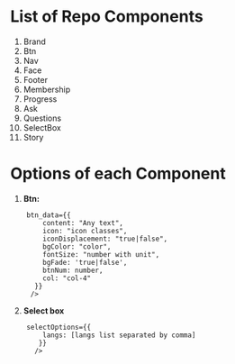 # List of Repo Components
1. Brand
2. Btn
3. Nav
4. Face
5. Footer
6. Membership
7. Progress
8. Ask
9. Questions
10. SelectBox
11. Story
# Options of each Component
1. __Btn:__
```<Btn
    btn_data={{
        content: "Any text",
        icon: "icon classes",
        iconDisplacement: "true|false",
        bgColor: "color",
        fontSize: "number with unit",
        bgFade: 'true|false',
        btnNum: number,
        col: "col-4"
      }}
     />
```

2. **Select box**
```<SelectBox 
    selectOptions={{
        langs: [langs list separated by comma]
       }}
      />
